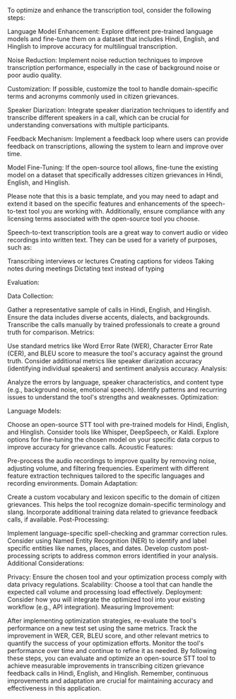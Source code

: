 To optimize and enhance the transcription tool, consider the following
steps:

Language Model Enhancement: Explore different pre-trained language
models and fine-tune them on a dataset that includes Hindi, English, and
Hinglish to improve accuracy for multilingual transcription.

Noise Reduction: Implement noise reduction techniques to improve
transcription performance, especially in the case of background noise or
poor audio quality.

Customization: If possible, customize the tool to handle domain-specific
terms and acronyms commonly used in citizen grievances.

Speaker Diarization: Integrate speaker diarization techniques to
identify and transcribe different speakers in a call, which can be
crucial for understanding conversations with multiple participants.

Feedback Mechanism: Implement a feedback loop where users can provide
feedback on transcriptions, allowing the system to learn and improve
over time.

Model Fine-Tuning: If the open-source tool allows, fine-tune the
existing model on a dataset that specifically addresses citizen
grievances in Hindi, English, and Hinglish.

Please note that this is a basic template, and you may need to adapt and
extend it based on the specific features and enhancements of the
speech-to-text tool you are working with. Additionally, ensure
compliance with any licensing terms associated with the open-source tool
you choose.

Speech-to-text transcription tools are a great way to convert audio or
video recordings into written text. They can be used for a variety of
purposes, such as:

Transcribing interviews or lectures Creating captions for videos Taking
notes during meetings Dictating text instead of typing

Evaluation:

Data Collection:

Gather a representative sample of calls in Hindi, English, and Hinglish.
Ensure the data includes diverse accents, dialects, and backgrounds.
Transcribe the calls manually by trained professionals to create a
ground truth for comparison. Metrics:

Use standard metrics like Word Error Rate (WER), Character Error Rate
(CER), and BLEU score to measure the tool\'s accuracy against the ground
truth. Consider additional metrics like speaker diarization accuracy
(identifying individual speakers) and sentiment analysis accuracy.
Analysis:

Analyze the errors by language, speaker characteristics, and content
type (e.g., background noise, emotional speech). Identify patterns and
recurring issues to understand the tool\'s strengths and weaknesses.
Optimization:

Language Models:

Choose an open-source STT tool with pre-trained models for Hindi,
English, and Hinglish. Consider tools like Whisper, DeepSpeech, or
Kaldi. Explore options for fine-tuning the chosen model on your specific
data corpus to improve accuracy for grievance calls. Acoustic Features:

Pre-process the audio recordings to improve quality by removing noise,
adjusting volume, and filtering frequencies. Experiment with different
feature extraction techniques tailored to the specific languages and
recording environments. Domain Adaptation:

Create a custom vocabulary and lexicon specific to the domain of citizen
grievances. This helps the tool recognize domain-specific terminology
and slang. Incorporate additional training data related to grievance
feedback calls, if available. Post-Processing:

Implement language-specific spell-checking and grammar correction rules.
Consider using Named Entity Recognition (NER) to identify and label
specific entities like names, places, and dates. Develop custom
post-processing scripts to address common errors identified in your
analysis. Additional Considerations:

Privacy: Ensure the chosen tool and your optimization process comply
with data privacy regulations. Scalability: Choose a tool that can
handle the expected call volume and processing load effectively.
Deployment: Consider how you will integrate the optimized tool into your
existing workflow (e.g., API integration). Measuring Improvement:

After implementing optimization strategies, re-evaluate the tool\'s
performance on a new test set using the same metrics. Track the
improvement in WER, CER, BLEU score, and other relevant metrics to
quantify the success of your optimization efforts. Monitor the tool\'s
performance over time and continue to refine it as needed. By following
these steps, you can evaluate and optimize an open-source STT tool to
achieve measurable improvements in transcribing citizen grievance
feedback calls in Hindi, English, and Hinglish. Remember, continuous
improvements and adaptation are crucial for maintaining accuracy and
effectiveness in this application.
